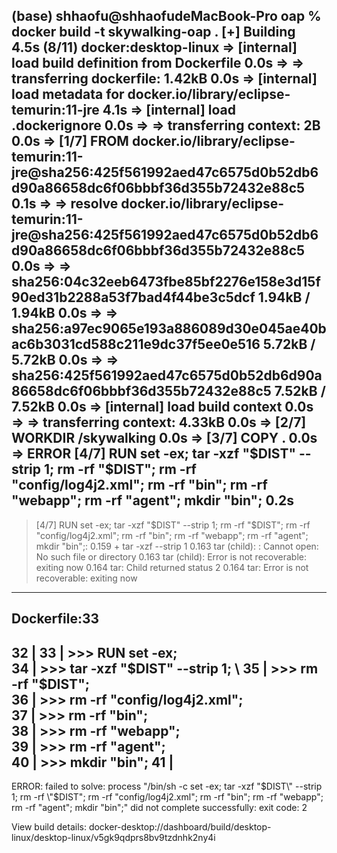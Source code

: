(base) shhaofu@shhaofudeMacBook-Pro oap % docker build -t skywalking-oap .
[+] Building 4.5s (8/11)                                                                                                                                                          docker:desktop-linux
 => [internal] load build definition from Dockerfile                                                                                                                                              0.0s
 => => transferring dockerfile: 1.42kB                                                                                                                                                            0.0s
 => [internal] load metadata for docker.io/library/eclipse-temurin:11-jre                                                                                                                         4.1s
 => [internal] load .dockerignore                                                                                                                                                                 0.0s
 => => transferring context: 2B                                                                                                                                                                   0.0s
 => [1/7] FROM docker.io/library/eclipse-temurin:11-jre@sha256:425f561992aed47c6575d0b52db6d90a86658dc6f06bbbf36d355b72432e88c5                                                                   0.1s
 => => resolve docker.io/library/eclipse-temurin:11-jre@sha256:425f561992aed47c6575d0b52db6d90a86658dc6f06bbbf36d355b72432e88c5                                                                   0.0s
 => => sha256:04c32eeb6473fbe85bf2276e158e3d15f90ed31b2288a53f7bad4f44be3c5dcf 1.94kB / 1.94kB                                                                                                    0.0s
 => => sha256:a97ec9065e193a886089d30e045ae40bac6b3031cd588c211e9dc37f5ee0e516 5.72kB / 5.72kB                                                                                                    0.0s
 => => sha256:425f561992aed47c6575d0b52db6d90a86658dc6f06bbbf36d355b72432e88c5 7.52kB / 7.52kB                                                                                                    0.0s
 => [internal] load build context                                                                                                                                                                 0.0s
 => => transferring context: 4.33kB                                                                                                                                                               0.0s
 => [2/7] WORKDIR /skywalking                                                                                                                                                                     0.0s
 => [3/7] COPY  .                                                                                                                                                                                 0.0s
 => ERROR [4/7] RUN set -ex;     tar -xzf "$DIST" --strip 1;     rm -rf "$DIST";     rm -rf "config/log4j2.xml";     rm -rf "bin";     rm -rf "webapp";     rm -rf "agent";     mkdir "bin";      0.2s
------
 > [4/7] RUN set -ex;     tar -xzf "$DIST" --strip 1;     rm -rf "$DIST";     rm -rf "config/log4j2.xml";     rm -rf "bin";     rm -rf "webapp";     rm -rf "agent";     mkdir "bin";:
0.159 + tar -xzf  --strip 1
0.163 tar (child): : Cannot open: No such file or directory
0.163 tar (child): Error is not recoverable: exiting now
0.164 tar: Child returned status 2
0.164 tar: Error is not recoverable: exiting now
------
Dockerfile:33
--------------------
  32 |
  33 | >>> RUN set -ex; \
  34 | >>>     tar -xzf "$DIST" --strip 1; \
  35 | >>>     rm -rf "$DIST"; \
  36 | >>>     rm -rf "config/log4j2.xml"; \
  37 | >>>     rm -rf "bin"; \
  38 | >>>     rm -rf "webapp"; \
  39 | >>>     rm -rf "agent"; \
  40 | >>>     mkdir "bin";
  41 |
--------------------
ERROR: failed to solve: process "/bin/sh -c set -ex;     tar -xzf \"$DIST\" --strip 1;     rm -rf \"$DIST\";     rm -rf \"config/log4j2.xml\";     rm -rf \"bin\";     rm -rf \"webapp\";     rm -rf \"agent\";     mkdir \"bin\";" did not complete successfully: exit code: 2

View build details: docker-desktop://dashboard/build/desktop-linux/desktop-linux/v5gk9qdprs8bv9tzdnhk2ny4i


